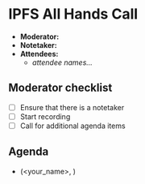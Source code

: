 # IPFS All Hands Call <enter date here>

- **Moderator:**
- **Notetaker:**
- **Attendees:**
  - _attendee names..._

## Moderator checklist

- [ ] Ensure that there is a notetaker
- [ ] Start recording
- [ ] Call for additional agenda items

## Agenda

<!-- Add topics and/or below this line. --> 
- <Topic> (<your_name>, <estimated length in mins>)

<!-- After each call, it is the responsibility of the notetaker to save the last version of the notes in a file in ipfs/pm/meeting-notes, by opening a branch and submitting a PR. -->
